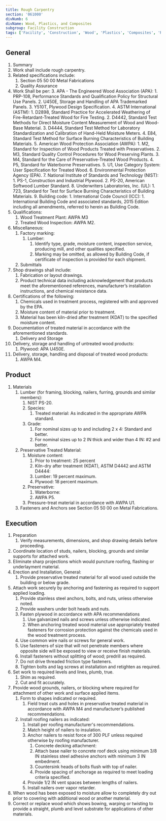```yaml
---
title: Rough Carpentry
section: '061000'
divNumb: 6
divName: Wood, Plastics, and Composites
subgroup: Facility Construction
tags: ['Facility', 'Construction', 'Wood', 'Plastics', 'Composites', 'Rough', 'Carpentry']
---
```


## General

1. Summary
  1. Work shall include rough carpentry.
2. Related specifications include:
	1. Section 05 50 00 Metal Fabrications
	2. Quality Assurance
3. Work Shall be per:
	3. APA - The Engineered Wood Association (APA):
		1. PRP-108, Performance Standards and Qualification Policy for Structural Use Panels.
		2. U450E, Storage and Handling of APA Trademarked Panels.
		3. Y510T, Plywood Design Specification.
	4. ASTM International (ASTM):
		1. D2898, Standard Practice for Accelerated Weathering of Fire-Retardant-Treated Wood for Fire Testing.
		2. D4442, Standard Test Methods for Direct Moisture Content Measurement of Wood and Wood-Base Material.
		3. D4444, Standard Test Method for Laboratory Standardization and Calibration of Hand-Held Moisture Meters.
		4. E84, Standard Test Method for Surface Burning Characteristics of Building Materials.
	5. American Wood Protection Association (AWPA):
		1. M2, Standard for Inspection of Wood Products Treated with Preservatives.
		2. M3, Standard Quality Control Procedures for Wood Preserving Plants.
		3. M4, Standard for the Care of Preservative-Treated Wood Products.
		4. P5, Standard for Waterborne Preservatives.
		5. U1, Use Category System: User Specification for Treated Wood.
	6. Environmental Protection Agency (EPA).
	7. National Institute of Standards and Technology (NIST):
		1. PS-1, Construction and Industrial Plywood.
		2. PS-20, American Softwood Lumber Standard.
	8. Underwriters Laboratories, Inc. (UL):
		1. 723, Standard for Test for Surface Burning Characteristics of Building Materials.
	9. Building code:
		1. International Code Council (ICC):
			1. International Building Code and associated standards, 2015 Edition including all amendments, referred to herein as Building Code.
4. Qualifications:
	1. Wood Treatment Plant: AWPA M3
	2. Treated Wood Inspection: AWPA M2.
5. Miscellaneous:
	1. Factory marking:
		1. Lumber:
			1. Identify type, grade, moisture content, inspection service, producing mill, and other qualities specified.
			2. Marking may be omitted, as allowed by Building Code, if certificate of inspection is provided for each shipment.
	2. Submittals
6. Shop drawings shall include:
	1. Fabrication or layout drawings. 
	2. Product technical data including acknowledgement that products meet the aforementioned references, manufacturer’s installation instructions, and chemical resistance data.
7. Certifications of the following:
	1. Chemicals used in treatment process, registered with and approved by the EPA.
	2. Moisture content of material prior to treatment.
	3. Material has been kiln-dried after treatment (KDAT) to the specified moisture content.
8. Documentation of treated material in accordance with the aforementioned standards. 
	1. Delivery and Storage
9. Delivery, storage and handling of untreated wood products:
	1. Plywood: APA U450E.
10. Delivery, storage, handling and disposal of treated wood products:
    1.  AWPA M4.

## Product

1. Materials
	1. Lumber (for framing, blocking, nailers, furring, grounds and similar members):
		1. NIST PS-20.
		2. Species:
			1. Treated material: As indicated in the appropriate AWPA standard.
		3. Grade:
			1. For nominal sizes up to and including 2 x 4: Standard and better.
			2. For nominal sizes up to 2 IN thick and wider than 4 IN: #2 and better.
	2. Preservative Treated Material:
		1. Moisture content:
			1. Prior to treatment: 25 percent
			2. Kiln-dry after treatment (KDAT), ASTM D4442 and ASTM D4444:
			3. Lumber: 19 percent maximum.
			4. Plywood: 18 percent maximum.
		2. Preservative:
			1. Waterborne:
   			1. AWPA P5.
		3. Pressure-treat material in accordance with AWPA U1.
	3. Fasteners and Anchors see Section 05 50 00 on Metal Fabrications.

## Execution

1. Preparation
   1. Verify measurements, dimensions, and shop drawing details before proceeding.
2. Coordinate location of studs, nailers, blocking, grounds and similar supports for attached work.
3. Eliminate sharp projections which would puncture roofing, flashing or underlayment material.
1. Erection and Installation, General:
	1. Provide preservative treated material for all wood used outside the building or below grade.
2. Attach work securely by anchoring and fastening as required to support applied loading. 
	1. Provide stainless steel anchors, bolts, and nuts, unless otherwise noted.
	2. Provide washers under bolt heads and nuts.
	3. Fasten plywood in accordance with APA recommendations
		1. Use galvanized nails and screws unless otherwise indicated.
		2. When anchoring treated wood material use appropriately treated fasteners for corrosion protection against the chemicals used in the wood treatment process.
	4. Use common wire nails or screws for general work.
	5. Use fasteners of size that will not penetrate members where opposite side will be exposed to view or receive finish materials.
	6. Install fasteners without splitting of wood; predrill as required.
	7. Do not drive threaded friction type fasteners.
	8. Tighten bolts and lag screws at installation and retighten as required.
3. Set work to required levels and lines, plumb, true.
	1. Shim as required.
	2. Cut and fit accurately.
4. Provide wood grounds, nailers, or blocking where required for attachment of other work and surface applied items.
	1. Form to shapes indicated or required.
		1. Field treat cuts and holes in preservative treated material in accordance with AWPA M4 and manufacturer’s published recommendations.
	2. Install roofing nailers as indicated: 
		1. Install per roofing manufacturer's recommendations.
		2. Match height of nailers to insulation.
		3. Anchor nailers to resist force of 300 PLF unless required otherwise by roofing manufacturer.
			1. Concrete decking attachment:
			1. Attach base nailer to concrete roof deck using minimum 3/8 IN stainless steel adhesive anchors with minimum 3 IN embedment.
			2. Countersink heads of bolts flush with top of nailer.
			3. Provide spacing of anchorage as required to meet loading criteria specified.
		4. Provide 1/2 IN vent spaces between lengths of nailers.
		5. Install nailers over vapor retarder.
5. When wood has been exposed to moisture allow to completely dry out prior to covering with additional wood or another material.
6. Correct or replace wood which shows bowing, warping or twisting to provide a straight, plumb and level substrate for applications of other materials.
